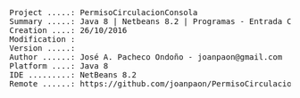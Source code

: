 <pre>
Project .....: PermisoCirculacionConsola
Summary .....: Java 8 | Netbeans 8.2 | Programas - Entrada Consola #03
Creation ....: 26/10/2016
Modification : 
Version .....: 
Author ......: José A. Pacheco Ondoño - joanpaon@gmail.com
Platform ....: Java 8
IDE .........: NetBeans 8.2
Remote ......: https://github.com/joanpaon/PermisoCirculacionConsola.git
</pre>
